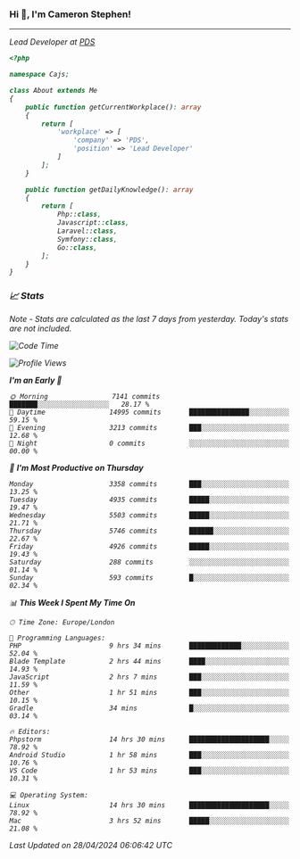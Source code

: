 ### Hi 👋, I'm Cameron Stephen!
<hr>
<p><em>Lead Developer at <a href="https://prindatasolutions.co.uk">PDS</a></p>


```php
<?php

namespace Cajs;

class About extends Me
{
    public function getCurrentWorkplace(): array
    {
        return [
            'workplace' => [
                'company' => 'PDS',
                'position' => 'Lead Developer'
            ]
        ];
    }

    public function getDailyKnowledge(): array
    {
        return [
            Php::class,
            Javascript::class,
            Laravel::class,
            Symfony::class,
            Go::class,
        ];
    }
}
```

### 📈 Stats
<p><em>Note - Stats are calculated as the last 7 days from yesterday. Today's stats are not included.</em></p>


<!--START_SECTION:waka-->
![Code Time](http://img.shields.io/badge/Code%20Time-3%2C786%20hrs%2040%20mins-blue)

![Profile Views](http://img.shields.io/badge/Profile%20Views-0-blue)

**I'm an Early 🐤** 

```text
🌞 Morning                7141 commits        ███████░░░░░░░░░░░░░░░░░░   28.17 % 
🌆 Daytime                14995 commits       ███████████████░░░░░░░░░░   59.15 % 
🌃 Evening                3213 commits        ███░░░░░░░░░░░░░░░░░░░░░░   12.68 % 
🌙 Night                  0 commits           ░░░░░░░░░░░░░░░░░░░░░░░░░   00.00 % 
```
📅 **I'm Most Productive on Thursday** 

```text
Monday                   3358 commits        ███░░░░░░░░░░░░░░░░░░░░░░   13.25 % 
Tuesday                  4935 commits        █████░░░░░░░░░░░░░░░░░░░░   19.47 % 
Wednesday                5503 commits        █████░░░░░░░░░░░░░░░░░░░░   21.71 % 
Thursday                 5746 commits        ██████░░░░░░░░░░░░░░░░░░░   22.67 % 
Friday                   4926 commits        █████░░░░░░░░░░░░░░░░░░░░   19.43 % 
Saturday                 288 commits         ░░░░░░░░░░░░░░░░░░░░░░░░░   01.14 % 
Sunday                   593 commits         █░░░░░░░░░░░░░░░░░░░░░░░░   02.34 % 
```


📊 **This Week I Spent My Time On** 

```text
🕑︎ Time Zone: Europe/London

💬 Programming Languages: 
PHP                      9 hrs 34 mins       █████████████░░░░░░░░░░░░   52.04 % 
Blade Template           2 hrs 44 mins       ████░░░░░░░░░░░░░░░░░░░░░   14.93 % 
JavaScript               2 hrs 7 mins        ███░░░░░░░░░░░░░░░░░░░░░░   11.59 % 
Other                    1 hr 51 mins        ███░░░░░░░░░░░░░░░░░░░░░░   10.15 % 
Gradle                   34 mins             █░░░░░░░░░░░░░░░░░░░░░░░░   03.14 % 

🔥 Editors: 
Phpstorm                 14 hrs 30 mins      ████████████████████░░░░░   78.92 % 
Android Studio           1 hr 58 mins        ███░░░░░░░░░░░░░░░░░░░░░░   10.76 % 
VS Code                  1 hr 53 mins        ███░░░░░░░░░░░░░░░░░░░░░░   10.31 % 

💻 Operating System: 
Linux                    14 hrs 30 mins      ████████████████████░░░░░   78.92 % 
Mac                      3 hrs 52 mins       █████░░░░░░░░░░░░░░░░░░░░   21.08 % 
```


 Last Updated on 28/04/2024 06:06:42 UTC
<!--END_SECTION:waka-->
